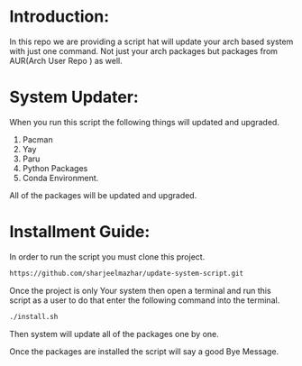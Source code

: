 # Introduction:

In this repo we are providing a script hat will update your arch based system with just one command. Not just your arch packages but packages from AUR(Arch User Repo ) as well.

# System Updater:

When you run this script the following things will updated and upgraded.

1. Pacman 
2. Yay 
3. Paru
4. Python Packages
5. Conda Environment.

All of the packages will be updated and upgraded.

# Installment Guide:

In order to run the script you must clone this project.

```bash
https://github.com/sharjeelmazhar/update-system-script.git
```

Once the project is only Your system then open a terminal and run this script as a user to do that enter the following command into the terminal.

```bash
./install.sh
```

Then system will update all of the packages one by one.

Once the packages are installed the script will say a good Bye Message.
